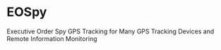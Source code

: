 # EOSpy
Executive Order Spy GPS Tracking for Many GPS Tracking Devices and Remote Information Monitoring
